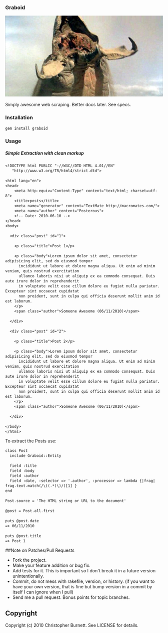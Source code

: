 ### Graboid ###

![Graboid](http://github.com/twoism/graboid/raw/master/spec/fixtures/graboid.jpg "Graboid")

  Simply awesome web scraping. Better docs later. See specs.

### Installation ###


    gem install graboid


### Usage ###


##### Simple Extraction with clean markup #####

    <!DOCTYPE html PUBLIC "-//W3C//DTD HTML 4.01//EN"
       "http://www.w3.org/TR/html4/strict.dtd">

    <html lang="en">
    <head>
    	<meta http-equiv="Content-Type" content="text/html; charset=utf-8">
    	<title>posts</title>
    	<meta name="generator" content="TextMate http://macromates.com/">
    	<meta name="author" content="Posterous">
    	<!-- Date: 2010-06-10 -->
    </head>
    <body>

      <div class="post" id="1">

        <p class="title">Post 1</p>

        <p class="body">Lorem ipsum dolor sit amet, consectetur adipisicing elit, sed do eiusmod tempor 
          incididunt ut labore et dolore magna aliqua. Ut enim ad minim veniam, quis nostrud exercitation 
          ullamco laboris nisi ut aliquip ex ea commodo consequat. Duis aute irure dolor in reprehenderit 
          in voluptate velit esse cillum dolore eu fugiat nulla pariatur. Excepteur sint occaecat cupidatat 
          non proident, sunt in culpa qui officia deserunt mollit anim id est laborum.
        </p>
        <span class="author">Someone Awesome (06/11/2010)</span>

      </div>

      <div class="post" id="2">

        <p class="title">Post 2</p>

        <p class="body">Lorem ipsum dolor sit amet, consectetur adipisicing elit, sed do eiusmod tempor 
          incididunt ut labore et dolore magna aliqua. Ut enim ad minim veniam, quis nostrud exercitation 
          ullamco laboris nisi ut aliquip ex ea commodo consequat. Duis aute irure dolor in reprehenderit 
          in voluptate velit esse cillum dolore eu fugiat nulla pariatur. Excepteur sint occaecat cupidatat 
          non proident, sunt in culpa qui officia deserunt mollit anim id est laborum.
        </p>
        <span class="author">Someone Awesome (06/11/2010)</span>

      </div>

    </body>
    </html>
    
  To extract the Posts use:
  
    class Post
      include Graboid::Entity
      
      field :title
      field :body
      field :author
      field :date, :selector => '.author', :processor => lambda {|frag| frag.text.match(/\((.*)\)/)[1] }
    end
    
    Post.source = 'The HTML string or URL to the document'
    
    @post = Post.all.first
    
    puts @post.date
    => 06/11/2010
    
    puts @post.title
    => Post 1

##Note on Patches/Pull Requests
 
* Fork the project.
* Make your feature addition or bug fix.
* Add tests for it. This is important so I don't break it in a
  future version unintentionally.
* Commit, do not mess with rakefile, version, or history.
  (if you want to have your own version, that is fine but bump version in a commit by itself I can ignore when I pull)
* Send me a pull request. Bonus points for topic branches.

## Copyright

Copyright (c) 2010 Christopher Burnett. See LICENSE for details.